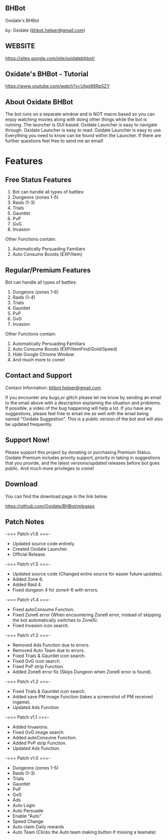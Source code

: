 ## BHBot
Oxidate's BHBot

by: Oxidate (bhbot.helper@gmail.com)


## WEBSITE
https://sites.google.com/site/oxidatebhbot/

## Oxidate's BHBot - Tutorial
https://www.youtube.com/watch?v=UIqg98Rp5ZY


## About Oxidate BHBot
The bot runs on a separate window and is NOT macro based so you can enjoy watching movies along with doing other things while the bot is running.
The launcher is GUI based.
Oxidate Launcher is easy to navigate through.
Oxidate Launcher is easy to read.
Oxidate Launcher is easy to use.
Everything you need to know can be found within the Launcher.
If there are further questions feel free to send me an email!


# Features
## Free Status Features
1) Bot can handle all types of battles:
2) Dungeons (zones 1-5)
3) Raids (1-3)
4) Trials
5) Gauntlet
6) PvP
7) GvG
8) Invasion

Other Functions contain:
1) Automatically Persuading Familiars
2) Auto Consume Boosts
      (EXP/Item)


## Regular/Premium Features
Bot can handle all types of battles:
1) Dungeons (zones 1-6)
2) Raids (1-4)
3) Trials
4) Gauntlet
5) PvP
6) GvG
7) Invasion

Other Functions contain:
1) Automatically Persuading Familiars
2) Auto Consume Boosts
   (EXP/ItemFind/Gold/Speed)
3) Hide Google Chrome Window
4) And much more to come!


## Contact and Support
Contact Information: bhbot.helper@gmail.com

If you encounter any bugs,or glitch please let me know by sending an email to the email above with a description explaining the situation and problems. If possible, a video of the bug happening will help a lot.
If you have any suggestions, please feel free to email me as well with the email being named "Oxidate Suggestion". This is a public version of the bot and will also be updated frequently.

## Support Now!
Please support this project by donating or purchasing Premium Status.
Oxidate Premium includes priority support, priority in taking in suggestions that you provide, and the latest versions/updated releases before bot goes public. And much more privileges to come!
   
   
## Download
You can find the download page in the link below.

https://github.com/Oxidate/BHBot/releases


## Patch Notes
-=== Patch v1.6 ===-
- Updated source code entirely.
- Created Oxidate Launcher.
- Official Release.

-=== Patch v1.5 ===-
- Updated source code (Changed entire source for easier future updates).
- Added Zone 6.
- Added Raid 4.
- Fixed dungeon 4 for zone4-6 with errors.

-=== Patch v1.4 ===-
- Fixed autoConsume Function.
- Fixed Zone6 error (When encountering Zone6 error, 
	instead of skipping the bot automatically switches to Zone5).
- Fixed Invasion icon search.

-=== Patch v1.3 ===-
- Removed Ads Function due to errors.
- Removed Auto Team due to errors.
- Fixed Trials & Gauntlet icon search.
- Fixed GvG icon search.
- Fixed PvP strip Function.
- Added Zone6 error fix (Skips Dungeon when Zone6 error is found).

-=== Patch v1.2 ===-
- Fixed Trials & Gauntlet icon search.
- Added save PM image Function (takes a screenshot of PM received ingame).
- Updated Ads Function

-=== Patch v1.1 ===-
- Added Invasions.
- Fixed GvG image search.
- Added autoConsume Function.
- Added PvP strip Function.
- Updated Ads Function.

-=== Patch v1.0 ===-
- Dungeons (zones 1-5)
- Raids (1-3)
- Trials
- Gauntlet
- PvP
- GvG
- Ads
- Auto Login
- Auto Persuade
- Enable "Auto"
- Speed Change
- Auto claim Daily rewards
- Auto Team (Clicks the Auto team making button if missing a teamate)
